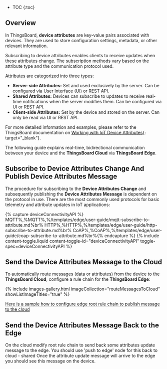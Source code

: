 * TOC
{:toc}

## Overview

In ThingsBoard, **device attributes** are key-value pairs associated with devices. They are used to store configuration settings, metadata, or other relevant information. 

Subscribing to device attributes enables clients to receive updates when these attributes change. The subscription methods vary based on the attribute type and the communication protocol used.

Attributes are categorized into three types:
* **Server-side Attributes:** Set and used exclusively by the server. Can be configured via User Interface (UI) or REST API.
* **Shared Attributes:** Devices can subscribe to updates to receive real-time notifications when the server modifies them. Can be configured via UI or REST API.
* **Client-side Attributes:** Set by the device and stored on the server. Can only be read via UI or REST API.

For more detailed information and examples, please refer to the ThingsBoard documentation on [Working with IoT Device Attributes](/docs/{{peDocsPrefix}}user-guide/attributes/){: target="_blank"}.

The following guide explains real-time, bidirectional communication between your device and the **ThingsBoard Cloud** via **ThingsBoard Edge**. 

## Subscribe to Device Attributes Change And Publish Device Attributes Message

The procedure for subscribing to the **Device Attributes Change** and subsequently publishing the **Device Attributes Message** is dependent on the protocol in use. There are  the most commonly used protocols for basic telemetry and attribute updates in IoT applications:

{% capture  deviceConnectivityAPI %}
MQTT%,%MQTT%,%/templates/edge/user-guide/mqtt-subscribe-to-attribute.md%br%
HTTP%,%HTTP%,%/templates/edge/user-guide/http-subscribe-to-attribute.md%br%
CoAP%,%CoAP%,%/templates/edge/user-guide/coap-subscribe-to-attribute.md%br%{% endcapture %}
{% include content-toggle.liquid content-toggle-id="deviceConnectivityAPI" toggle-spec=deviceConnectivityAPI %}

## Send the Device Attributes Message to the Cloud

To automatically route messages (data or attributes) from the device to the **ThingsBoard Cloud**, configure a rule chain for the **ThingsBoard Edge**:

{% include images-gallery.html imageCollection="routeMessagesToCloud" showListImageTitles="true" %}

[Here is a sample how to configure edge root rule chain to publish message to the cloud](/docs/edge/use-cases/data-filtering-traffic-reduce/#configure-edge-rule-engine-to-push-filtered-data-to-the-cloud)

## Send the Device Attributes Message Back to the Edge
On the cloud modify root rule chain to send back some attributes update message to the edge. You should use 'push to edge' node for this
back to cloud - shared
Once the attribute update message will arrive to the edge you should see this message on the device.

